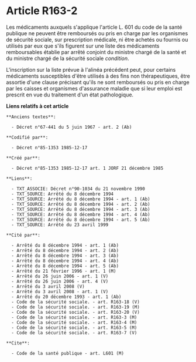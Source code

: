 # Article R163-2

Les médicaments auxquels s'applique l'article L. 601 du code de la santé publique ne peuvent être remboursés ou pris en
charge par les organismes de sécurité sociale, sur prescription médicale, ni être achetés ou fournis ou utilisés par eux que
s'ils figurent sur une liste des médicaments remboursables établie par arrêté conjoint du ministre chargé de la santé et du
ministre chargé de la sécurité sociale *condition*. 

L'inscription sur la liste prévue à l'alinéa précédent peut, pour certains médicaments susceptibles d'être utilisés à des
fins non thérapeutiques, être assortie d'une clause précisant qu'ils ne sont remboursés ou pris en charge par les caisses et
organismes d'assurance maladie que si leur emploi est prescrit en vue du traitement d'un état pathologique.

**Liens relatifs à cet article**

	**Anciens textes**:

	  - Décret n°67-441 du 5 juin 1967 - art. 2 (Ab)

	**Codifié par**:

	  - Décret n°85-1353 1985-12-17

	**Créé par**:

	  - Décret n°85-1353 1985-12-17 art. 1 JORF 21 décembre 1985

	**Liens**:

	  - TXT_ASSOCIE: Décret n°90-1034 du 21 novembre 1990
	  - TXT_SOURCE: Arrêté du 8 décembre 1994
	  - TXT_SOURCE: Arrêté du 8 décembre 1994 - art. 1 (Ab)
	  - TXT_SOURCE: Arrêté du 8 décembre 1994 - art. 2 (Ab)
	  - TXT_SOURCE: Arrêté du 8 décembre 1994 - art. 3 (Ab)
	  - TXT_SOURCE: Arrêté du 8 décembre 1994 - art. 4 (Ab)
	  - TXT_SOURCE: Arrêté du 8 décembre 1994 - art. 5 (Ab)
	  - TXT_SOURCE: Arrêté du 23 avril 1999

	**Cité par**:

	  - Arrêté du 8 décembre 1994 - art. 1 (Ab)
	  - Arrêté du 8 décembre 1994 - art. 2 (Ab)
	  - Arrêté du 8 décembre 1994 - art. 3 (Ab)
	  - Arrêté du 8 décembre 1994 - art. 4 (Ab)
	  - Arrêté du 8 décembre 1994 - art. 5 (Ab)
	  - Arrêté du 21 février 1996 - art. 1 (M)
	  - Arrêté du 26 juin 2006 - art. 1 (V)
	  - Arrêté du 26 juin 2006 - art. 4 (V)
	  - Arrêté du 3 avril 2008 (V)
	  - Arrêté du 3 avril 2008 - art. 1 (V)
	  - Arrêté du 20 décembre 1993 - art. 1 (Ab)
	  - Code de la sécurité sociale. - art. R163-18 (V)
	  - Code de la sécurité sociale. - art. R163-19 (M)
	  - Code de la sécurité sociale. - art. R163-20 (V)
	  - Code de la sécurité sociale. - art. R163-3 (M)
	  - Code de la sécurité sociale. - art. R163-4 (M)
	  - Code de la sécurité sociale. - art. R163-5 (M)
	  - Code de la sécurité sociale. - art. R163-7 (V)

	**Cite**:

	  - Code de la santé publique - art. L601 (M)
